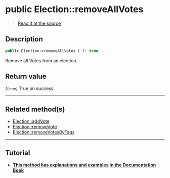 # public Election::removeAllVotes

> [Read it at the source](https://github.com/julien-boudry/Condorcet/blob/master/src/ElectionProcess/VotesProcess.php#L292)

## Description    

```php
public Election->removeAllVotes ( ): true
```

Remove all Votes from an election.


## Return value   

*(`true`)* True on success.


---------------------------------------

## Related method(s)      

* [Election::addVote](/Docs/api-reference/Election%20Class/Election--addVote.md)    
* [Election::removeVote](/Docs/api-reference/Election%20Class/Election--removeVote.md)    
* [Election::removeVotesByTags](/Docs/api-reference/Election%20Class/Election--removeVotesByTags.md)    

---------------------------------------

## Tutorial

* **[This method has explanations and examples in the Documentation Book](https://docs.condorcet.io/3.AsPhpLibrary/5.Votes/1.AddVotes)**    
